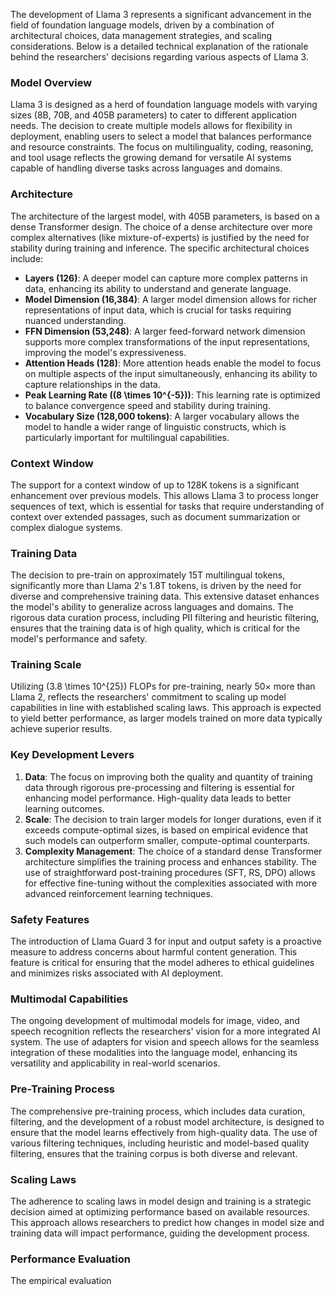 The development of Llama 3 represents a significant advancement in the field of foundation language models, driven by a combination of architectural choices, data management strategies, and scaling considerations. Below is a detailed technical explanation of the rationale behind the researchers' decisions regarding various aspects of Llama 3.

### Model Overview
Llama 3 is designed as a herd of foundation language models with varying sizes (8B, 70B, and 405B parameters) to cater to different application needs. The decision to create multiple models allows for flexibility in deployment, enabling users to select a model that balances performance and resource constraints. The focus on multilinguality, coding, reasoning, and tool usage reflects the growing demand for versatile AI systems capable of handling diverse tasks across languages and domains.

### Architecture
The architecture of the largest model, with 405B parameters, is based on a dense Transformer design. The choice of a dense architecture over more complex alternatives (like mixture-of-experts) is justified by the need for stability during training and inference. The specific architectural choices include:

- **Layers (126)**: A deeper model can capture more complex patterns in data, enhancing its ability to understand and generate language.
- **Model Dimension (16,384)**: A larger model dimension allows for richer representations of input data, which is crucial for tasks requiring nuanced understanding.
- **FFN Dimension (53,248)**: A larger feed-forward network dimension supports more complex transformations of the input representations, improving the model's expressiveness.
- **Attention Heads (128)**: More attention heads enable the model to focus on multiple aspects of the input simultaneously, enhancing its ability to capture relationships in the data.
- **Peak Learning Rate (\(8 \times 10^{-5}\))**: This learning rate is optimized to balance convergence speed and stability during training.
- **Vocabulary Size (128,000 tokens)**: A larger vocabulary allows the model to handle a wider range of linguistic constructs, which is particularly important for multilingual capabilities.

### Context Window
The support for a context window of up to 128K tokens is a significant enhancement over previous models. This allows Llama 3 to process longer sequences of text, which is essential for tasks that require understanding of context over extended passages, such as document summarization or complex dialogue systems.

### Training Data
The decision to pre-train on approximately 15T multilingual tokens, significantly more than Llama 2's 1.8T tokens, is driven by the need for diverse and comprehensive training data. This extensive dataset enhances the model's ability to generalize across languages and domains. The rigorous data curation process, including PII filtering and heuristic filtering, ensures that the training data is of high quality, which is critical for the model's performance and safety.

### Training Scale
Utilizing \(3.8 \times 10^{25}\) FLOPs for pre-training, nearly 50× more than Llama 2, reflects the researchers' commitment to scaling up model capabilities in line with established scaling laws. This approach is expected to yield better performance, as larger models trained on more data typically achieve superior results.

### Key Development Levers
1. **Data**: The focus on improving both the quality and quantity of training data through rigorous pre-processing and filtering is essential for enhancing model performance. High-quality data leads to better learning outcomes.
2. **Scale**: The decision to train larger models for longer durations, even if it exceeds compute-optimal sizes, is based on empirical evidence that such models can outperform smaller, compute-optimal counterparts.
3. **Complexity Management**: The choice of a standard dense Transformer architecture simplifies the training process and enhances stability. The use of straightforward post-training procedures (SFT, RS, DPO) allows for effective fine-tuning without the complexities associated with more advanced reinforcement learning techniques.

### Safety Features
The introduction of Llama Guard 3 for input and output safety is a proactive measure to address concerns about harmful content generation. This feature is critical for ensuring that the model adheres to ethical guidelines and minimizes risks associated with AI deployment.

### Multimodal Capabilities
The ongoing development of multimodal models for image, video, and speech recognition reflects the researchers' vision for a more integrated AI system. The use of adapters for vision and speech allows for the seamless integration of these modalities into the language model, enhancing its versatility and applicability in real-world scenarios.

### Pre-Training Process
The comprehensive pre-training process, which includes data curation, filtering, and the development of a robust model architecture, is designed to ensure that the model learns effectively from high-quality data. The use of various filtering techniques, including heuristic and model-based quality filtering, ensures that the training corpus is both diverse and relevant.

### Scaling Laws
The adherence to scaling laws in model design and training is a strategic decision aimed at optimizing performance based on available resources. This approach allows researchers to predict how changes in model size and training data will impact performance, guiding the development process.

### Performance Evaluation
The empirical evaluation